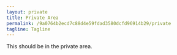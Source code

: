 ```yaml
---
layout: private
title: Private Area
permalink: /9a0764b2ecd7c88d4e59fdad3580dcfd96914b29/private
tagline: Tagline
---
```


This should be in the private area.